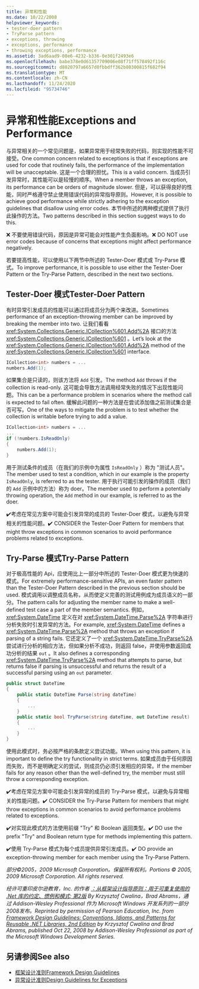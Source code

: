 ```yaml
---
title: 异常和性能
ms.date: 10/22/2008
helpviewer_keywords:
- tester-doer pattern
- TryParse pattern
- exceptions, throwing
- exceptions, performance
- throwing exceptions, performance
ms.assetid: 3ad6aad9-08e6-4232-b336-0e301f2493e6
ms.openlocfilehash: babe378e0d61357709006e08f71ff578492f116c
ms.sourcegitcommit: d8020797a6657d0fbbdff362b80300815f682f94
ms.translationtype: MT
ms.contentlocale: zh-CN
ms.lasthandoff: 11/24/2020
ms.locfileid: "95734746"
---
```

# <a name="exceptions-and-performance"></a><span data-ttu-id="24c24-102">异常和性能</span><span class="sxs-lookup"><span data-stu-id="24c24-102">Exceptions and Performance</span></span>

<span data-ttu-id="24c24-103">与异常相关的一个常见问题是，如果异常用于经常失败的代码，则实现的性能不可接受。</span><span class="sxs-lookup"><span data-stu-id="24c24-103">One common concern related to exceptions is that if exceptions are used for code that routinely fails, the performance of the implementation will be unacceptable.</span></span> <span data-ttu-id="24c24-104">这是一个合理的担忧。</span><span class="sxs-lookup"><span data-stu-id="24c24-104">This is a valid concern.</span></span> <span data-ttu-id="24c24-105">当成员引发异常时，其性能可以是较慢的顺序。</span><span class="sxs-lookup"><span data-stu-id="24c24-105">When a member throws an exception, its performance can be orders of magnitude slower.</span></span> <span data-ttu-id="24c24-106">但是，可以获得良好的性能，同时严格遵守禁止使用错误代码的异常指导原则。</span><span class="sxs-lookup"><span data-stu-id="24c24-106">However, it is possible to achieve good performance while strictly adhering to the exception guidelines that disallow using error codes.</span></span> <span data-ttu-id="24c24-107">本节中所述的两种模式提供了执行此操作的方法。</span><span class="sxs-lookup"><span data-stu-id="24c24-107">Two patterns described in this section suggest ways to do this.</span></span>

 <span data-ttu-id="24c24-108">❌ 不要使用错误代码，原因是异常可能会对性能产生负面影响。</span><span class="sxs-lookup"><span data-stu-id="24c24-108">❌ DO NOT use error codes because of concerns that exceptions might affect performance negatively.</span></span>

 <span data-ttu-id="24c24-109">若要提高性能，可以使用以下两节中所述的 Tester-Doer 模式或 Try-Parse 模式。</span><span class="sxs-lookup"><span data-stu-id="24c24-109">To improve performance, it is possible to use either the Tester-Doer Pattern or the Try-Parse Pattern, described in the next two sections.</span></span>

## <a name="tester-doer-pattern"></a><span data-ttu-id="24c24-110">Tester-Doer 模式</span><span class="sxs-lookup"><span data-stu-id="24c24-110">Tester-Doer Pattern</span></span>

 <span data-ttu-id="24c24-111">有时异常引发成员的性能可以通过将成员分为两个来改进。</span><span class="sxs-lookup"><span data-stu-id="24c24-111">Sometimes performance of an exception-throwing member can be improved by breaking the member into two.</span></span> <span data-ttu-id="24c24-112">让我们看看 <xref:System.Collections.Generic.ICollection%601.Add%2A> 接口的方法 <xref:System.Collections.Generic.ICollection%601> 。</span><span class="sxs-lookup"><span data-stu-id="24c24-112">Let’s look at the <xref:System.Collections.Generic.ICollection%601.Add%2A> method of the <xref:System.Collections.Generic.ICollection%601> interface.</span></span>

```csharp
ICollection<int> numbers = ...
numbers.Add(1);
```

 <span data-ttu-id="24c24-113">如果集合是只读的，则该方法将 `Add` 引发。</span><span class="sxs-lookup"><span data-stu-id="24c24-113">The method `Add` throws if the collection is read-only.</span></span> <span data-ttu-id="24c24-114">这可能会导致方法调用经常失败的情况下出现性能问题。</span><span class="sxs-lookup"><span data-stu-id="24c24-114">This can be a performance problem in scenarios where the method call is expected to fail often.</span></span> <span data-ttu-id="24c24-115">缓解此问题的一种方法是在尝试添加值之前测试集合是否可写。</span><span class="sxs-lookup"><span data-stu-id="24c24-115">One of the ways to mitigate the problem is to test whether the collection is writable before trying to add a value.</span></span>

```csharp
ICollection<int> numbers = ...
...
if (!numbers.IsReadOnly)
{
    numbers.Add(1);
}
```

 <span data-ttu-id="24c24-116">用于测试条件的成员（在我们的示例中为属性 `IsReadOnly` ）称为 "测试人员"。</span><span class="sxs-lookup"><span data-stu-id="24c24-116">The member used to test a condition, which in our example is the property `IsReadOnly`, is referred to as the tester.</span></span> <span data-ttu-id="24c24-117">用于执行可能引发的操作的成员（我们的 `Add` 示例中的方法）称为 doer。</span><span class="sxs-lookup"><span data-stu-id="24c24-117">The member used to perform a potentially throwing operation, the `Add` method in our example, is referred to as the doer.</span></span>

 <span data-ttu-id="24c24-118">✔️考虑在常见方案中可能会引发异常的成员的 Tester-Doer 模式，以避免与异常相关的性能问题。</span><span class="sxs-lookup"><span data-stu-id="24c24-118">✔️ CONSIDER the Tester-Doer Pattern for members that might throw exceptions in common scenarios to avoid performance problems related to exceptions.</span></span>

## <a name="try-parse-pattern"></a><span data-ttu-id="24c24-119">Try-Parse 模式</span><span class="sxs-lookup"><span data-stu-id="24c24-119">Try-Parse Pattern</span></span>

 <span data-ttu-id="24c24-120">对于极高性能的 Api，应使用比上一部分中所述的 Tester-Doer 模式更为快速的模式。</span><span class="sxs-lookup"><span data-stu-id="24c24-120">For extremely performance-sensitive APIs, an even faster pattern than the Tester-Doer Pattern described in the previous section should be used.</span></span> <span data-ttu-id="24c24-121">模式调用以调整成员名称，从而使定义完善的测试用例成为成员语义的一部分。</span><span class="sxs-lookup"><span data-stu-id="24c24-121">The pattern calls for adjusting the member name to make a well-defined test case a part of the member semantics.</span></span> <span data-ttu-id="24c24-122">例如， <xref:System.DateTime> 定义在对 <xref:System.DateTime.Parse%2A> 字符串进行分析失败时引发异常的方法。</span><span class="sxs-lookup"><span data-stu-id="24c24-122">For example, <xref:System.DateTime> defines a <xref:System.DateTime.Parse%2A> method that throws an exception if parsing of a string fails.</span></span> <span data-ttu-id="24c24-123">它还定义了一个 <xref:System.DateTime.TryParse%2A> 尝试进行分析的相应方法，但如果分析不成功，则返回 false，并使用参数返回成功分析的结果 `out` 。</span><span class="sxs-lookup"><span data-stu-id="24c24-123">It also defines a corresponding <xref:System.DateTime.TryParse%2A> method that attempts to parse, but returns false if parsing is unsuccessful and returns the result of a successful parsing using an `out` parameter.</span></span>

```csharp
public struct DateTime
{
    public static DateTime Parse(string dateTime)
    {
        ...
    }
    public static bool TryParse(string dateTime, out DateTime result)
    {
        ...
    }
}
```

 <span data-ttu-id="24c24-124">使用此模式时，务必按严格的条款定义尝试功能。</span><span class="sxs-lookup"><span data-stu-id="24c24-124">When using this pattern, it is important to define the try functionality in strict terms.</span></span> <span data-ttu-id="24c24-125">如果成员由于任何原因而失败，而不是明确定义的尝试，则成员仍必须引发相应的异常。</span><span class="sxs-lookup"><span data-stu-id="24c24-125">If the member fails for any reason other than the well-defined try, the member must still throw a corresponding exception.</span></span>

 <span data-ttu-id="24c24-126">✔️考虑在常见方案中可能会引发异常的成员的 Try-Parse 模式，以避免与异常相关的性能问题。</span><span class="sxs-lookup"><span data-stu-id="24c24-126">✔️ CONSIDER the Try-Parse Pattern for members that might throw exceptions in common scenarios to avoid performance problems related to exceptions.</span></span>

 <span data-ttu-id="24c24-127">✔️对实现此模式的方法使用前缀 "Try" 和 Boolean 返回类型。</span><span class="sxs-lookup"><span data-stu-id="24c24-127">✔️ DO use the prefix "Try" and Boolean return type for methods implementing this pattern.</span></span>

 <span data-ttu-id="24c24-128">✔️使用 Try-Parse 模式为每个成员提供异常引发成员。</span><span class="sxs-lookup"><span data-stu-id="24c24-128">✔️ DO provide an exception-throwing member for each member using the Try-Parse Pattern.</span></span>

 <span data-ttu-id="24c24-129">*部分©2005，2009 Microsoft Corporation。保留所有权利。*</span><span class="sxs-lookup"><span data-stu-id="24c24-129">*Portions © 2005, 2009 Microsoft Corporation. All rights reserved.*</span></span>

 <span data-ttu-id="24c24-130">*经许可重印皮尔逊教育，Inc. 的作者 [：从框架设计指导原则：用于可重复使用的 .Net 库的约定、惯例和模式; 第2版](https://www.informit.com/store/framework-design-guidelines-conventions-idioms-and-9780321545619) By Krzysztof Cwalina，Brad Abrams，通过 Addison-Wesley Professional 作为 Microsoft Windows 开发系列的一部分2008发布。*</span><span class="sxs-lookup"><span data-stu-id="24c24-130">*Reprinted by permission of Pearson Education, Inc. from [Framework Design Guidelines: Conventions, Idioms, and Patterns for Reusable .NET Libraries, 2nd Edition](https://www.informit.com/store/framework-design-guidelines-conventions-idioms-and-9780321545619) by Krzysztof Cwalina and Brad Abrams, published Oct 22, 2008 by Addison-Wesley Professional as part of the Microsoft Windows Development Series.*</span></span>

## <a name="see-also"></a><span data-ttu-id="24c24-131">另请参阅</span><span class="sxs-lookup"><span data-stu-id="24c24-131">See also</span></span>

- [<span data-ttu-id="24c24-132">框架设计准则</span><span class="sxs-lookup"><span data-stu-id="24c24-132">Framework Design Guidelines</span></span>](index.md)
- [<span data-ttu-id="24c24-133">异常设计准则</span><span class="sxs-lookup"><span data-stu-id="24c24-133">Design Guidelines for Exceptions</span></span>](exceptions.md)
